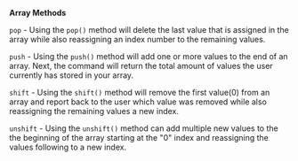 __Array Methods__

`pop` - Using the `pop()` method will delete the last value that is assigned in the array while also reassigning an index number to the remaining values.

`push` - Using the `push()` method will add one or more values to the end of an array. Next, the command will return the total amount of values the user currently has stored in your array.

`shift` - Using the `shift()` method will remove the first value(0) from an array and report back to the user which value was removed while also reassigning the remaining values a new index.

`unshift` - Using the `unshift()` method can add multiple new values to the the beginning of the array starting at the "0" index and reassigning the values following to a new index.

